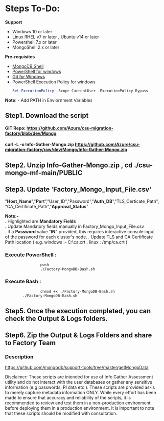 # Steps To-Do:<br />
**Support**<br />
- Windows 10 or later<br />
- Linux RHEL v7 or later , Ubuntu v14 or later<br />
- Powershell 7.x or later <br />
- MongoShell 2.x or later <br />

 **Pre-requisites**
- [MongoDB Shell](https://www.mongodb.com/try/download/shell)
- [PowerShell for windows](https://learn.microsoft.com/en-us/powershell/scripting/install/installing-powershell-on-windows?view=powershell-7.5)
- [Git for Windows](https://git-scm.com/download/win)
- PowerShell Execution Policy for windows
  ```powershell
  Set-ExecutionPolicy -Scope CurrentUser -ExecutionPolicy Bypass

**Note**: - Add PATH in Enviornment Variables<br />
	
## Step1. Download the script 
#### GIT Repo: https://github.com/Azure/csu-migration-factory/blob/dev/Mongo
#### curl -L -o Info-Gather-Mongo.zip https://github.com/Azure/csu-migration-factory/raw/dev/Mongo/Info-Gather-Mongo.zip
## Step2. Unzip Info-Gather-Mongo.zip , cd ./csu-mongo-mf-main/PUBLIC
## Step3. Update 'Factory_Mongo_Input_File.csv'
"**Host_Name**","**Port**","User_ID","Password","**Auth_DB**","TLS_Certicate_Path","CA_Certificate_Path","**Approval_Status**" <br />

**Note:-**<br />
. Highlighted are **Mandatory Fields**<br />
. Update Mandatory fields manually in Factory_Mongo_Input_File.csv <br />
. If a **Password** value "**IN**" provided, this requires interactive console input of the password for each cluster's node. 
. Update TLS and CA Certificate Path location ( e.g. windows :- C:\ca.crt , linux : /tmp/ca.crt )
<br />

### Execute PowerShell : 
                	pwsh
                	.\Factory-MongoDB-Bash.sh
### Execute Bash : 
                	chmod +x ./Factory-MongoDB-Bash.sh
			./Factory-MongoDB-Bash.sh

## Step5. Once the execution completed, you can check the Output & Logs folders.
## Step6. Zip the Output & Logs Folders and share to Factory Team

### Description
https://github.com/mongodb/support-tools/tree/master/getMongoData 

Disclaimer: These scripts are intended for use of Info Gather Assessment utility and do not interact with the user databases or gather any sensitive information (e.g passwords, PI data etc.). These scripts are provided as-is to merely capture metadata information ONLY. While every effort has been made to ensure that accuracy and reliability of the scripts, it is recommended to review and test them in a non-production environment before deploying them in a production environment. It is important to note that these scripts should be modified with consultation.
